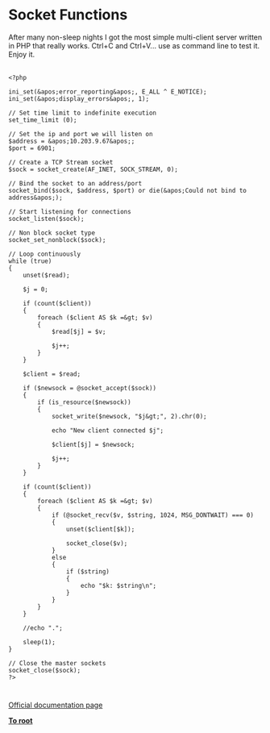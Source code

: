 # Socket Functions



After many non-sleep nights I got the most simple multi-client server written in PHP that really works. Ctrl+C and Ctrl+V... use as command line to test it. Enjoy it.<br><br>

```
<?php

ini_set(&apos;error_reporting&apos;, E_ALL ^ E_NOTICE);
ini_set(&apos;display_errors&apos;, 1);

// Set time limit to indefinite execution
set_time_limit (0);

// Set the ip and port we will listen on
$address = &apos;10.203.9.67&apos;;
$port = 6901;

// Create a TCP Stream socket
$sock = socket_create(AF_INET, SOCK_STREAM, 0);

// Bind the socket to an address/port
socket_bind($sock, $address, $port) or die(&apos;Could not bind to address&apos;);

// Start listening for connections
socket_listen($sock);

// Non block socket type
socket_set_nonblock($sock);

// Loop continuously
while (true)
{
    unset($read);

    $j = 0;

    if (count($client))
    {
        foreach ($client AS $k =&gt; $v)
        {
            $read[$j] = $v;

            $j++;
        }
    }

    $client = $read;

    if ($newsock = @socket_accept($sock))
    {
        if (is_resource($newsock))
        {
            socket_write($newsock, "$j&gt;", 2).chr(0);
            
            echo "New client connected $j";

            $client[$j] = $newsock;

            $j++;
        }
    }

    if (count($client))
    {
        foreach ($client AS $k =&gt; $v)
        {
            if (@socket_recv($v, $string, 1024, MSG_DONTWAIT) === 0)
            {
                unset($client[$k]);

                socket_close($v);
            }
            else
            {
                if ($string)
                {
                    echo "$k: $string\n";
                }
            }
        }
    }

    //echo ".";

    sleep(1);
}

// Close the master sockets
socket_close($sock);
?>
```
  

#

[Official documentation page](https://www.php.net/manual/en/ref.sockets.php)

**[To root](/README.md)**
